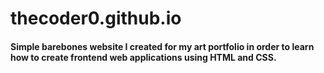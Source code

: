 # thecoder0.github.io

#### Simple barebones website I created for my art portfolio in order to learn how to create frontend web applications using HTML and CSS.
